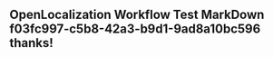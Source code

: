<properties
ms.topic="hero-topic1"
ms.test1="hero-topic"
ms.test2="test"/>

## OpenLocalization Workflow Test MarkDown f03fc997-c5b8-42a3-b9d1-9ad8a10bc596 thanks!
